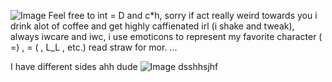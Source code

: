 ![Image](https://github.com/user-attachments/assets/6db5181e-28c2-4121-86cd-bb31020c6eaf)
Feel free to int = D and c*h, sorry if act really weird towards you i drink alot of coffee and get highly caffienated irl (i shake and tweak), always iwcare and iwc, i use emoticons to represent my favorite character (  =) , = ( , L_L , etc.) read straw for mor. ...

I have different sides ahh dude
![Image](https://github.com/user-attachments/assets/853330d8-ec18-421d-9e54-e4ea674c3303) dsshhsjhf
